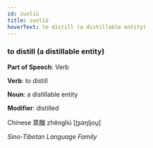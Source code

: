 ```yaml
---
id: zunliü
title: zunliü
hoverText: to distill (a distillable entity)
---
```


### to distill (a distillable entity)

**Part of Speech**: Verb

**Verb**: to distill

**Noun**: a distillable entity

**Modifier**: distilled

Chinese 蒸餾 zhēngliú [ʈʂəŋljou̯]

*Sino-Tibetan Language Family*